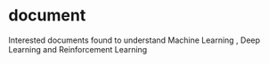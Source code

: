 # document
Interested documents found to understand Machine Learning , Deep Learning and Reinforcement Learning
